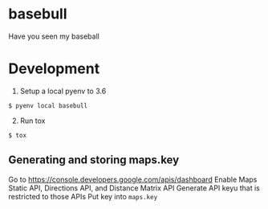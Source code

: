 # basebull
Have you seen my baseball

# Development

1. Setup a local pyenv to 3.6
```
$ pyenv local basebull 
```
2. Run tox
```
$ tox
```

## Generating and storing maps.key
Go to https://console.developers.google.com/apis/dashboard
Enable Maps Static API, Directions API, and Distance Matrix API
Generate API keyu that is restricted to those APIs
Put key into `maps.key`